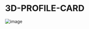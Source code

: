 # 3D-PROFILE-CARD
![image](https://github.com/Harikrishnasinh/3D-PROFILE-CARD/assets/106742344/66059afb-5250-419b-b53d-fa15c854794f)
